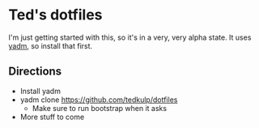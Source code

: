 # Ted's dotfiles

I'm just getting started with this, so it's in a very, very alpha state.
It uses [yadm](https://yadm.io/docs/install), so install that first.

## Directions

* Install yadm
* yadm clone https://github.com/tedkulp/dotfiles
  * Make sure to run bootstrap when it asks
* More stuff to come
